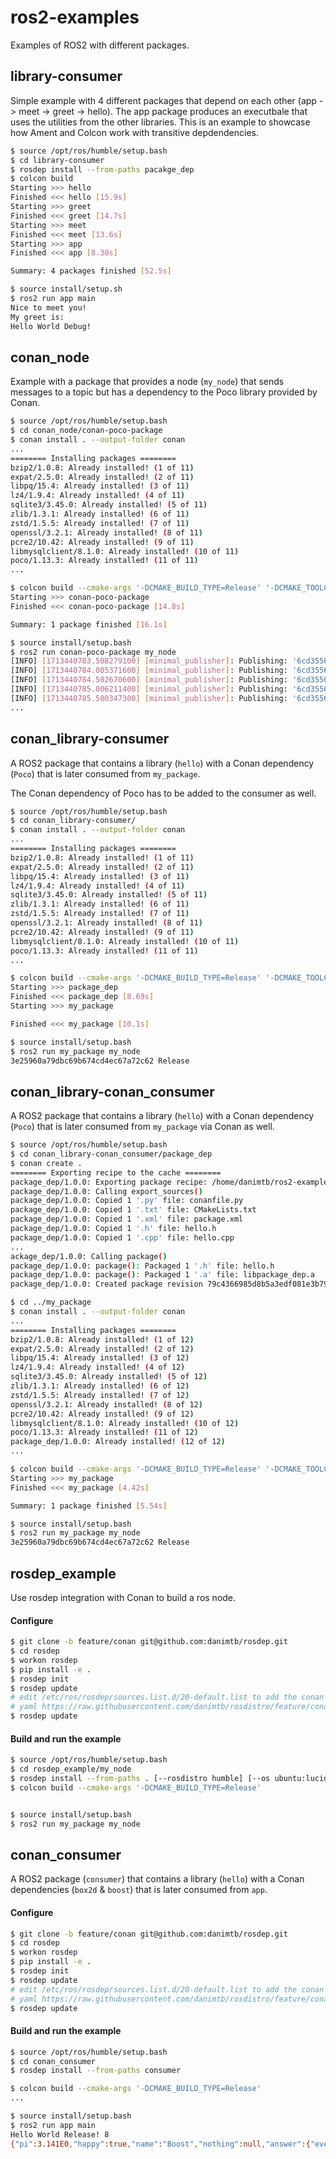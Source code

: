 # ros2-examples

Examples of ROS2 with different packages.

## library-consumer

Simple example with 4 different packages that depend on each other (app -> meet -> greet -> hello). The app package produces an executbale that uses the utilities from the other libraries. This is an example to showcase how Ament and Colcon work with transitive depdendencies.

```bash
$ source /opt/ros/humble/setup.bash
$ cd library-consumer
$ rosdep install --from-paths pacakge_dep
$ colcon build
Starting >>> hello
Finished <<< hello [15.9s]
Starting >>> greet
Finished <<< greet [14.7s]
Starting >>> meet
Finished <<< meet [13.6s]
Starting >>> app
Finished <<< app [8.30s]

Summary: 4 packages finished [52.5s]

$ source install/setup.sh
$ ros2 run app main
Nice to meet you!
My greet is:
Hello World Debug!
```


## conan_node

Example with a package that provides a node (`my_node`) that sends messages to a topic but has a dependency to the Poco library provided by Conan.

```bash
$ source /opt/ros/humble/setup.bash
$ cd conan_node/conan-poco-package
$ conan install . --output-folder conan
...
======== Installing packages ========
bzip2/1.0.8: Already installed! (1 of 11)
expat/2.5.0: Already installed! (2 of 11)
libpq/15.4: Already installed! (3 of 11)
lz4/1.9.4: Already installed! (4 of 11)
sqlite3/3.45.0: Already installed! (5 of 11)
zlib/1.3.1: Already installed! (6 of 11)
zstd/1.5.5: Already installed! (7 of 11)
openssl/3.2.1: Already installed! (8 of 11)
pcre2/10.42: Already installed! (9 of 11)
libmysqlclient/8.1.0: Already installed! (10 of 11)
poco/1.13.3: Already installed! (11 of 11)
...

$ colcon build --cmake-args '-DCMAKE_BUILD_TYPE=Release' '-DCMAKE_TOOLCHAIN_FILE=conan/conan_toolchain.cmake'
Starting >>> conan-poco-package
Finished <<< conan-poco-package [14.8s]

Summary: 1 package finished [16.1s]

$ source install/setup.bash
$ ros2 run conan-poco-package my_node
[INFO] [1713440783.508279100] [minimal_publisher]: Publishing: '6cd3556deb0da54bca060b4c39479839 0'
[INFO] [1713440784.005371600] [minimal_publisher]: Publishing: '6cd3556deb0da54bca060b4c39479839 1'
[INFO] [1713440784.502670600] [minimal_publisher]: Publishing: '6cd3556deb0da54bca060b4c39479839 2'
[INFO] [1713440785.006211400] [minimal_publisher]: Publishing: '6cd3556deb0da54bca060b4c39479839 3'
[INFO] [1713440785.500347300] [minimal_publisher]: Publishing: '6cd3556deb0da54bca060b4c39479839 4'
...
```

## conan_library-consumer

A ROS2 package that contains a library (`hello`) with a Conan dependency (`Poco`) that is later consumed from `my_package`.

The Conan dependency of Poco has to be added to the consumer as well.

```bash
$ source /opt/ros/humble/setup.bash
$ cd conan_library-consumer/
$ conan install . --output-folder conan
...
======== Installing packages ========
bzip2/1.0.8: Already installed! (1 of 11)
expat/2.5.0: Already installed! (2 of 11)
libpq/15.4: Already installed! (3 of 11)
lz4/1.9.4: Already installed! (4 of 11)
sqlite3/3.45.0: Already installed! (5 of 11)
zlib/1.3.1: Already installed! (6 of 11)
zstd/1.5.5: Already installed! (7 of 11)
openssl/3.2.1: Already installed! (8 of 11)
pcre2/10.42: Already installed! (9 of 11)
libmysqlclient/8.1.0: Already installed! (10 of 11)
poco/1.13.3: Already installed! (11 of 11)
...

$ colcon build --cmake-args '-DCMAKE_BUILD_TYPE=Release' '-DCMAKE_TOOLCHAIN_FILE=../conan/conan_toolchain.cmake'
Starting >>> package_dep
Finished <<< package_dep [8.69s]
Starting >>> my_package

Finished <<< my_package [10.1s]

$ source install/setup.bash
$ ros2 run my_package my_node
3e25960a79dbc69b674cd4ec67a72c62 Release
```

## conan_library-conan_consumer

A ROS2 package that contains a library (`hello`) with a Conan dependency (`Poco`) that is later consumed from `my_package` via Conan as well.


```bash
$ source /opt/ros/humble/setup.bash
$ cd conan_library-conan_consumer/package_dep
$ conan create .
======== Exporting recipe to the cache ========
package_dep/1.0.0: Exporting package recipe: /home/danimtb/ros2-examples/conan_library-conan_consumer/package_dep/conanfile.py
package_dep/1.0.0: Calling export_sources()
package_dep/1.0.0: Copied 1 '.py' file: conanfile.py
package_dep/1.0.0: Copied 1 '.txt' file: CMakeLists.txt
package_dep/1.0.0: Copied 1 '.xml' file: package.xml
package_dep/1.0.0: Copied 1 '.h' file: hello.h
package_dep/1.0.0: Copied 1 '.cpp' file: hello.cpp
...
ackage_dep/1.0.0: Calling package()
package_dep/1.0.0: package(): Packaged 1 '.h' file: hello.h
package_dep/1.0.0: package(): Packaged 1 '.a' file: libpackage_dep.a
package_dep/1.0.0: Created package revision 79c4366985d8b5a3edf081e3b7959d80

$ cd ../my_package
$ conan install . --output-folder conan
...
======== Installing packages ========
bzip2/1.0.8: Already installed! (1 of 12)
expat/2.5.0: Already installed! (2 of 12)
libpq/15.4: Already installed! (3 of 12)
lz4/1.9.4: Already installed! (4 of 12)
sqlite3/3.45.0: Already installed! (5 of 12)
zlib/1.3.1: Already installed! (6 of 12)
zstd/1.5.5: Already installed! (7 of 12)
openssl/3.2.1: Already installed! (8 of 12)
pcre2/10.42: Already installed! (9 of 12)
libmysqlclient/8.1.0: Already installed! (10 of 12)
poco/1.13.3: Already installed! (11 of 12)
package_dep/1.0.0: Already installed! (12 of 12)
...

$ colcon build --cmake-args '-DCMAKE_BUILD_TYPE=Release' '-DCMAKE_TOOLCHAIN_FILE=conan/conan_toolchain.cmake'
Starting >>> my_package
Finished <<< my_package [4.42s]

Summary: 1 package finished [5.54s]

$ source install/setup.bash
$ ros2 run my_package my_node
3e25960a79dbc69b674cd4ec67a72c62 Release
```


## rosdep_example

Use rosdep integration with Conan to build a ros node.

#### Configure

```bash
$ git clone -b feature/conan git@github.com:danimtb/rosdep.git
$ cd rosdep
$ workon rosdep
$ pip install -e .
$ rosdep init
$ rosdep update
# edit /etc/ros/rosdep/sources.list.d/20-default.list to add the conan index:
# yaml https://raw.githubusercontent.com/danimtb/rosdistro/feature/conan/rosdep/conan.yaml
$ rosdep update
```

#### Build and run the example

```bash
$ source /opt/ros/humble/setup.bash
$ cd rosdep_example/my_node
$ rosdep install --from-paths . [--rosdistro humble] [--os ubuntu:lucid]
$ colcon build --cmake-args '-DCMAKE_BUILD_TYPE=Release'


$ source install/setup.bash
$ ros2 run my_package my_node
```

## conan_consumer

A ROS2 package (`consumer`) that contains a library (`hello`) with a Conan dependencies (`box2d` & `boost`) that is later consumed from `app`.

#### Configure

```bash
$ git clone -b feature/conan git@github.com:danimtb/rosdep.git
$ cd rosdep
$ workon rosdep
$ pip install -e .
$ rosdep init
$ rosdep update
# edit /etc/ros/rosdep/sources.list.d/20-default.list to add the conan index:
# yaml https://raw.githubusercontent.com/danimtb/rosdistro/feature/conan/rosdep/conan.yaml
$ rosdep update
```

#### Build and run the example

```bash
$ source /opt/ros/humble/setup.bash
$ cd conan_consumer
$ rosdep install --from-paths consumer

$ colcon build --cmake-args '-DCMAKE_BUILD_TYPE=Release'
...

$ source install/setup.bash
$ ros2 run app main
Hello World Release! 8
{"pi":3.141E0,"happy":true,"name":"Boost","nothing":null,"answer":{"everything":42},"list":[1,0,2],"object":{"currency":"USD","value":4.299E1}}
```
